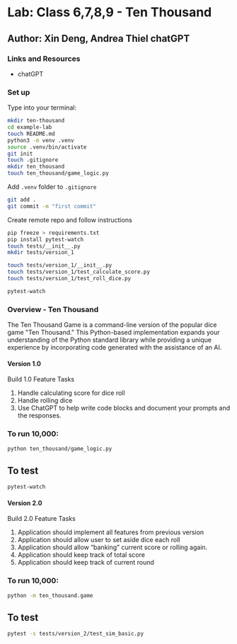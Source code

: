 # Lab: Class 6,7,8,9 - Ten Thousand

## Author: Xin Deng, Andrea Thiel chatGPT

### Links and Resources

- chatGPT

### Set up

Type into your terminal:

```bash
mkdir ten-thousand
cd example-lab
touch README.md
python3 -m venv .venv
source .venv/bin/activate
git init
touch .gitignore
mkdir ten_thousand
touch ten_thousand/game_logic.py


```
Add `.venv` folder to `.gitignore`

```bash
git add .
git commit -m "first commit"
```
Create remote repo and follow instructions


```bash
pip freeze > requirements.txt
pip install pytest-watch
touch tests/__init__.py 
mkdir tests/version_1

touch tests/version_1/__init__.py
touch tests/version_1/test_calculate_score.py
touch tests/version_1/test_roll_dice.py

pytest-watch

```

### Overview - Ten Thousand

The Ten Thousand Game is a command-line version of the popular dice game "Ten Thousand." This Python-based implementation expands your understanding of the Python standard library while providing a unique experience by incorporating code generated with the assistance of an AI.

#### Version 1.0

Build 1.0 Feature Tasks 

1) Handle calculating score for dice roll
2) Handle rolling dice
3) Use ChatGPT to help write code blocks and document your prompts and the responses.



### To run 10,000:


```bash
python ten_thousand/game_logic.py
```

## To test

```bash
pytest-watch
```

#### Version 2.0

Build 2.0 Feature Tasks 

1) Application should implement all features from previous version
2) Application should allow user to set aside dice each roll
3) Application should allow “banking” current score or rolling again.
4) Application should keep track of total score
5) Application should keep track of current round



### To run 10,000:


```bash
python -m ten_thousand.game
```

## To test

```bash
pytest -s tests/version_2/test_sim_basic.py
```


